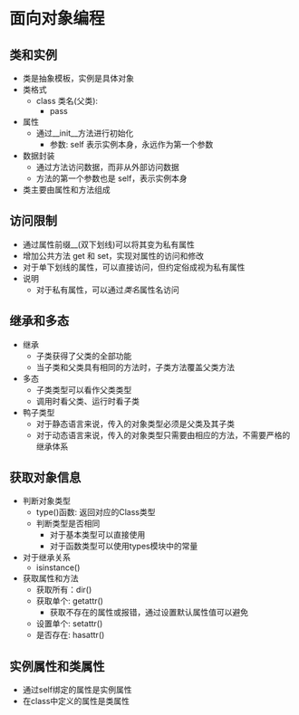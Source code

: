 # 面向对象编程

## 类和实例

- 类是抽象模板，实例是具体对象
- 类格式
  - class 类名(父类):
    - pass
- 属性
  - 通过\_\_init\_\_方法进行初始化
    - 参数: self 表示实例本身，永远作为第一个参数
- 数据封装
  - 通过方法访问数据，而非从外部访问数据
  - 方法的第一个参数也是 self，表示实例本身
- 类主要由属性和方法组成

## 访问限制

- 通过属性前缀\_\_(双下划线)可以将其变为私有属性
- 增加公共方法 get 和 set，实现对属性的访问和修改
- 对于单下划线的属性，可以直接访问，但约定俗成视为私有属性
- 说明
  - 对于私有属性，可以通过*类名*属性名访问

## 继承和多态
- 继承
  - 子类获得了父类的全部功能
  - 当子类和父类具有相同的方法时，子类方法覆盖父类方法
- 多态
  - 子类类型可以看作父类类型
  - 调用时看父类、运行时看子类
- 鸭子类型
  - 对于静态语言来说，传入的对象类型必须是父类及其子类
  - 对于动态语言来说，传入的对象类型只需要由相应的方法，不需要严格的继承体系

## 获取对象信息
- 判断对象类型
  - type()函数: 返回对应的Class类型
  - 判断类型是否相同
    - 对于基本类型可以直接使用
    - 对于函数类型可以使用types模块中的常量
- 对于继承关系
  - isinstance()
- 获取属性和方法
  - 获取所有：dir()
  - 获取单个: getattr()
    - 获取不存在的属性或报错，通过设置默认属性值可以避免
  - 设置单个: setattr()
  - 是否存在: hasattr()

## 实例属性和类属性
- 通过self绑定的属性是实例属性
- 在class中定义的属性是类属性